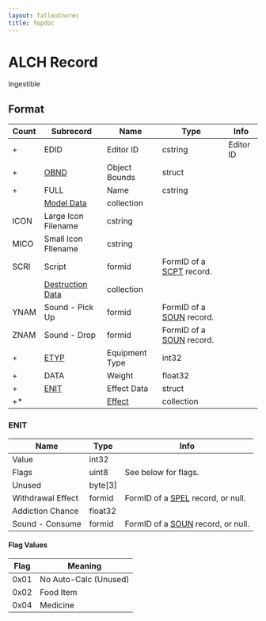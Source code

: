 ```yaml
---
layout: falloutnvrec
title: fopdoc
---
```

ALCH Record
===========

Ingestible

## Format

Count | Subrecord | Name | Type | Info
------|-------|------|------|-----
+ | EDID | Editor ID | cstring | Editor ID
+ | [OBND](Subrecords/OBND.html) | Object Bounds | struct |
+ | FULL | Name | cstring |
 | | [Model Data](Subrecords/Model.html) | collection |
 | ICON | Large Icon Filename | cstring |
 | MICO | Small Icon FIlename | cstring |
 | SCRI | Script | formid | FormID of a [SCPT](SCPT.html) record.
 | | [Destruction Data](Subrecords/Destruction.html) | collection |
 | YNAM | Sound - Pick Up | formid | FormID of a [SOUN](SOUN.html) record.
 | ZNAM | Sound - Drop | formid | FormID of a [SOUN](SOUN.html) record.
+ | [ETYP](Subrecords/ETYP.html) | Equipment Type | int32 |
+ | DATA | Weight | float32 |
+ | [ENIT](#enit) | Effect Data | struct |
+* | | [Effect](Subrecords/Effect.html) | collection |

### ENIT

Name | Type | Info
-----|------|-----
Value | int32 |
Flags | uint8 | See below for flags.
Unused | byte[3] |
Withdrawal Effect | formid | FormID of a [SPEL](SPEL.html) record, or null.
Addiction Chance | float32 |
Sound - Consume | formid | FormID of a [SOUN](SOUN.html) record, or null.

#### Flag Values

Flag | Meaning
-----|--------
0x01 | No Auto-Calc (Unused)
0x02 | Food Item
0x04 | Medicine

